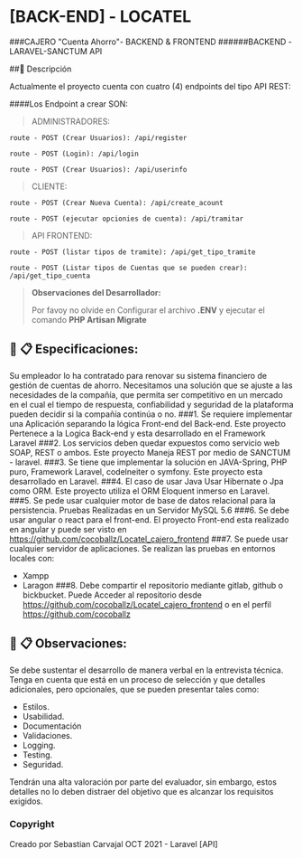 # [BACK-END] - LOCATEL
###CAJERO "Cuenta Ahorro"- BACKEND & FRONTEND
######BACKEND -LARAVEL-SANCTUM API

##📄 Descripción

Actualmente el proyecto cuenta con cuatro (4) endpoints del tipo API REST:

####Los Endpoint a crear SON:

>ADMINISTRADORES:
>
```route - POST (Crear Usuarios): /api/register ```

```route - POST (Login): /api/login ```

```route - POST (Crear Usuarios): /api/userinfo ```


>CLIENTE:
> 
```route - POST (Crear Nueva Cuenta): /api/create_acount ```

```route - POST (ejecutar opcionies de cuenta): /api/tramitar ```

>API FRONTEND:
>
```route - POST (listar tipos de tramite): /api/get_tipo_tramite  ```

```route - POST (Listar tipos de Cuentas que se pueden crear): /api/get_tipo_cuenta  ```



> **Observaciones del Desarrollador:**
>
> Por favoy no olvide en Configurar el archivo **.ENV** y ejecutar el comando **PHP Artisan Migrate**

## 📖 📋 Especificaciones:
Su empleador lo ha contratado para renovar su sistema financiero de gestión de cuentas de ahorro. Necesitamos una
solución que se ajuste a las necesidades de la compañía, que permita ser competitivo en un mercado en el cual el
tiempo de respuesta, confiabilidad y seguridad de la plataforma pueden decidir si la compañía continúa o no.
###1. Se requiere implementar una Aplicación separando la lógica Front-end del Back-end.
Este proyecto Pertenece a la Logica Back-end y esta desarrollado en el Framework Laravel
###2. Los servicios deben quedar expuestos como servicio web SOAP, REST o ambos.
Este proyecto Maneja REST por medio de SANCTUM - laravel.
###3. Se tiene que implementar la solución en JAVA-Spring, PHP puro, Framework Laravel, codelneiter o symfony.
Este proyecto esta desarrollado en Laravel.
###4. El caso de usar Java Usar Hibernate o Jpa como ORM.
Este proyecto utiliza el ORM Eloquent inmerso en Laravel.
###5. Se pede usar cualquier motor de base de datos relacional para la persistencia.
Pruebas Realizadas en un Servidor MySQL 5.6
###6. Se debe usar angular o react para el front-end.
El proyecto Front-end esta realizado en angular y puede ser visto en https://github.com/cocoballz/Locatel_cajero_frontend
###7. Se puede usar cualquier servidor de aplicaciones.
Se realizan las pruebas en entornos locales con:
* Xampp 
* Laragon
###8. Debe compartir el repositorio mediante gitlab, github o bickbucket.
 Puede Acceder al repositorio desde https://github.com/cocoballz/Locatel_cajero_frontend
o en el perfil https://github.com/cocoballz

## 📖 📋 Observaciones:

Se debe sustentar el desarrollo de manera verbal en la entrevista técnica.
Tenga en cuenta que está en un proceso de selección y que detalles adicionales, pero opcionales, que se pueden
presentar tales como:
* Estilos.
* Usabilidad.
* Documentación
* Validaciones.
* Logging.
* Testing.
* Seguridad.

Tendrán una alta valoración por parte del evaluador, sin embargo, estos detalles no lo deben distraer del objetivo que
es alcanzar los requisitos exigidos.

### Copyright
Creado por Sebastian Carvajal OCT 2021 - Laravel [API]
